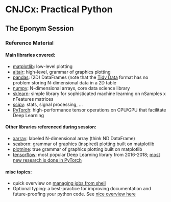 # CNJCx: Practical Python
## The Eponym Session
### Reference Material


#### Main libraries covered:
- [matplotlib](https://matplotlib.org/3.3.1/index.html): low-level plotting
- [altair](https://altair-viz.github.io/): high-level, grammar of graphics plotting
- [pandas](https://pandas.pydata.org/): (2D) DataFrames (note that the [Tidy Data](https://vita.had.co.nz/papers/tidy-data.pdf) format has no problem storing N-dimensional data in a 2D table
- [numpy](https://numpy.org/): N-dimensional arrays, core data science library
- [sklearn](https://scikit-learn.org/stable/): simple library for sophisticated machine learning on nSamples x nFeatures matrices
- [scipy](https://www.scipy.org/scipylib/index.html): stats, signal processing, ...
- [PyTorch](https://pytorch.org/): high-performance tensor operations on CPU/GPU that facilitate Deep Learning

#### Other libraries referenced during session:
- [xarray](http://xarray.pydata.org/en/stable/): labeled N-dimensional array (think ND DataFrame)
- [seaborn](https://seaborn.pydata.org/): grammar of graphics (inspired) plotting built on matplotlib
- [plotnine](https://plotnine.readthedocs.io/en/stable/about-plotnine.html): true grammar of graphics plotting built on matplotlib
- [tensorflow](https://www.tensorflow.org/): most popular Deep Learning library from 2016-2018; [most new research is done in PyTorch](https://thegradient.pub/state-of-ml-frameworks-2019-pytorch-dominates-research-tensorflow-dominates-industry/)

#### misc topics:
- quick overview on [managing jobs from shell](https://www.thegeekdiary.com/understanding-the-job-control-commands-in-linux-bg-fg-and-ctrlz/)
- Optional typing: a best-practice for improving documentation and future-proofing your python code. See [nice overview here](https://realpython.com/python-type-checking/)
